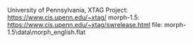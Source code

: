 University of Pennsylvania, XTAG Project: https://www.cis.upenn.edu/~xtag/
morph-1.5: https://www.cis.upenn.edu/~xtag/swrelease.html
file: morph-1.5\data\morph_english.flat
